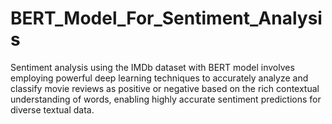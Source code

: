 # BERT_Model_For_Sentiment_Analysis
 Sentiment analysis using the IMDb dataset with BERT model involves employing powerful deep learning techniques to accurately analyze and classify movie reviews as positive or negative based on the rich contextual understanding of words, enabling highly accurate sentiment predictions for diverse textual data.
